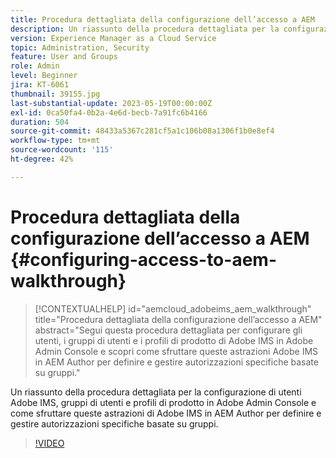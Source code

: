 ```yaml
---
title: Procedura dettagliata della configurazione dell’accesso a AEM
description: Un riassunto della procedura dettagliata per la configurazione di utenti Adobe IMS, gruppi di utenti e profili di prodotto in Adobe Admin Console e come sfruttare queste astrazioni di Adobe IMS in AEM Author per definire e gestire autorizzazioni specifiche basate su gruppi.
version: Experience Manager as a Cloud Service
topic: Administration, Security
feature: User and Groups
role: Admin
level: Beginner
jira: KT-6061
thumbnail: 39155.jpg
last-substantial-update: 2023-05-19T00:00:00Z
exl-id: 0ca50fa4-0b2a-4e6d-becb-7a91fc6b4166
duration: 504
source-git-commit: 48433a5367c281cf5a1c106b08a1306f1b0e8ef4
workflow-type: tm+mt
source-wordcount: '115'
ht-degree: 42%

---
```


# Procedura dettagliata della configurazione dell’accesso a AEM {#configuring-access-to-aem-walkthrough}

>[!CONTEXTUALHELP]
>id="aemcloud_adobeims_aem_walkthrough"
>title="Procedura dettagliata della configurazione dell’accesso a AEM"
>abstract="Segui questa procedura dettagliata per configurare gli utenti, i gruppi di utenti e i profili di prodotto di Adobe IMS in Adobe Admin Console e scopri come sfruttare queste astrazioni Adobe IMS in AEM Author per definire e gestire autorizzazioni specifiche basate su gruppi."

Un riassunto della procedura dettagliata per la configurazione di utenti Adobe IMS, gruppi di utenti e profili di prodotto in Adobe Admin Console e come sfruttare queste astrazioni di Adobe IMS in AEM Author per definire e gestire autorizzazioni specifiche basate su gruppi.

>[!VIDEO](https://video.tv.adobe.com/v/39155?quality=12&learn=on)
